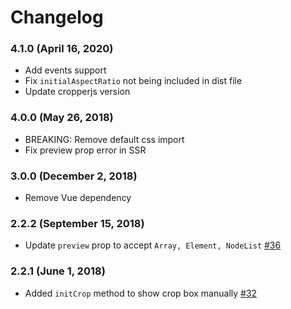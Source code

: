 # Changelog

### 4.1.0 (April 16, 2020)
 - Add events support
 - Fix `initialAspectRatio` not being included in dist file
 - Update cropperjs version

### 4.0.0 (May 26, 2018)
 - BREAKING: Remove default css import
 - Fix preview prop error in SSR

### 3.0.0 (December 2, 2018)
 - Remove Vue dependency

### 2.2.2 (September 15, 2018)
 - Update `preview` prop to accept `Array, Element, NodeList` [#36](https://github.com/Agontuk/vue-cropperjs/pull/36)

### 2.2.1 (June 1, 2018)
 - Added `initCrop` method to show crop box manually [#32](https://github.com/Agontuk/vue-cropperjs/pull/32)
